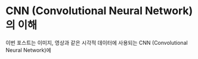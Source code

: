 # CNN (Convolutional Neural Network)의 이해
이번 포스트는 이미지, 영상과 같은 시각적 데이터에 사용되는 CNN (Convolutional Neural Network)에 
<!--stackedit_data:
eyJoaXN0b3J5IjpbLTIxMDI5NjEyNzFdfQ==
-->